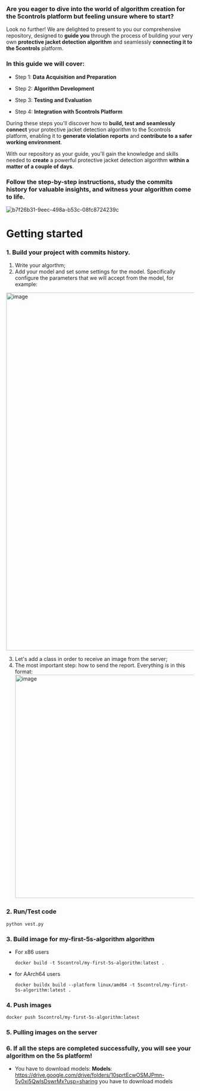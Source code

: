 ### Are you eager to **dive into the world of algorithm creation** for the 5controls platform but feeling unsure where to start? 
Look no further! We are delighted to present to you our comprehensive repository, designed to **guide you** through the process of building your very own **protective jacket detection algorithm** and seamlessly **connecting it to the 5controls** platform.

### In this guide we will cover:

- Step 1: **Data Acquisition and Preparation**
  
- Step 2: **Algorithm Development**

- Step 3: **Testing and Evaluation**

- Step 4: **Integration with 5controls Platform**
  
During these steps you'll discover how to **build, test and seamlessly connect** your protective jacket detection algorithm to the 5controls platform, enabling it to **generate violation reports** and **contribute to a safer working environment**. 

With our repository as your guide, you'll gain the knowledge and skills needed to **create** a powerful protective jacket detection algorithm **within a matter of a couple of days**. 

### Follow the step-by-step instructions, study the commits history for valuable insights, and witness your algorithm come to life.

![b7f26b31-9eec-498a-b53c-08fc8724239c](https://github.com/5sControl/my-first-5s-algorithm/assets/131950264/b70dddee-f575-4b39-bad3-f6138095ff14)

# Getting started 

### 1. Build your project with commits history.
1) Write your algorthm;
2) Add your model and set some settings for the model. Specifically configure the parameters that we will accept from the model, for example:
<img width="960" alt="image" src="https://github.com/5sControl/my-first-5s-algorithm/assets/105813294/42d238ce-ea78-4a13-857c-e438c3789262">

3) Let's add a class in order to receive an image from the server;
4) The most important step: how to send the report. Everything is in this format:
   <img width="599" alt="image" src="https://github.com/5sControl/my-first-5s-algorithm/assets/105813294/d98d0063-b0cb-4be8-a313-b25cc9c1d731">

### 2. Run/Test code
  ```python vest.py```

### 3. Build image for my-first-5s-algorithm algorithm
- For x86 users

    ```docker build -t 5scontrol/my-first-5s-algorithm:latest .```

- for AArch64 users 

    ```docker buildx build --platform linux/amd64 -t 5scontrol/my-first-5s-algorithm:latest .```

### 4. Push images

  ```docker push 5scontrol/my-first-5s-algorithm:latest```

### 5. Pulling images on the server

### 6. If all the steps are completed successfully, you will see your algorithm on the 5s platform!  

- You have to download models:
**Models**: https://drive.google.com/drive/folders/10sprtEcwOSMJPmn-5y0xi5QwlsDswrMx?usp=sharing
you have to download models 
